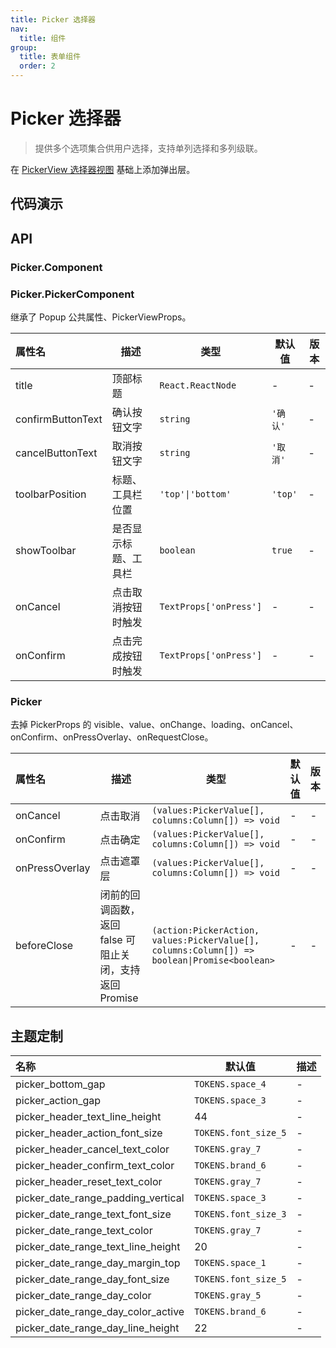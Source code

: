 ```yaml
---
title: Picker 选择器
nav:
  title: 组件
group:
  title: 表单组件
  order: 2
---
```


# Picker 选择器

> 提供多个选项集合供用户选择，支持单列选择和多列级联。

在 [PickerView 选择器视图](./picker-view) 基础上添加弹出层。

## 代码演示

<code src="./__fixtures__/basic.tsx"></code>

## API

### Picker.Component

### Picker.PickerComponent

继承了 Popup 公共属性、PickerViewProps。

| 属性名            | 描述                 | 类型                   | 默认值   | 版本 |
| :---------------- | -------------------- | ---------------------- | -------- | ---- |
| title             | 顶部标题             | `React.ReactNode`      | -        | -    |
| confirmButtonText | 确认按钮文字         | `string`               | `'确认'` | -    |
| cancelButtonText  | 取消按钮文字         | `string`               | `'取消'` | -    |
| toolbarPosition   | 标题、工具栏位置     | `'top'\|'bottom'`      | `'top'`  | -    |
| showToolbar       | 是否显示标题、工具栏 | `boolean`              | `true`   | -    |
| onCancel          | 点击取消按钮时触发   | `TextProps['onPress']` | -        | -    |
| onConfirm         | 点击完成按钮时触发   | `TextProps['onPress']` | -        | -    |

### Picker

去掉 PickerProps 的 visible、value、onChange、loading、onCancel、onConfirm、onPressOverlay、onRequestClose。

| 属性名         | 描述                                                    | 类型                                                                                         | 默认值 | 版本 |
| :------------- | ------------------------------------------------------- | -------------------------------------------------------------------------------------------- | ------ | ---- |
| onCancel       | 点击取消                                                | `(values:PickerValue[], columns:Column[]) => void`                                           | -      | -    |
| onConfirm      | 点击确定                                                | `(values:PickerValue[], columns:Column[]) => void`                                           | -      | -    |
| onPressOverlay | 点击遮罩层                                              | `(values:PickerValue[], columns:Column[]) => void`                                           | -      | -    |
| beforeClose    | 闭前的回调函数，返回 false 可阻止关闭，支持返回 Promise | `(action:PickerAction, values:PickerValue[], columns:Column[]) => boolean\|Promise<boolean>` | -      | -    |

## 主题定制

| 名称                               | 默认值               | 描述 |
| :--------------------------------- | -------------------- | ---- |
| picker_bottom_gap                  | `TOKENS.space_4`     | -    |
| picker_action_gap                  | `TOKENS.space_3`     | -    |
| picker_header_text_line_height     | 44                   | -    |
| picker_header_action_font_size     | `TOKENS.font_size_5` | -    |
| picker_header_cancel_text_color    | `TOKENS.gray_7`      | -    |
| picker_header_confirm_text_color   | `TOKENS.brand_6`     | -    |
| picker_header_reset_text_color     | `TOKENS.gray_7`      | -    |
| picker_date_range_padding_vertical | `TOKENS.space_3`     | -    |
| picker_date_range_text_font_size   | `TOKENS.font_size_3` | -    |
| picker_date_range_text_color       | `TOKENS.gray_7`      | -    |
| picker_date_range_text_line_height | 20                   | -    |
| picker_date_range_day_margin_top   | `TOKENS.space_1`     | -    |
| picker_date_range_day_font_size    | `TOKENS.font_size_5` | -    |
| picker_date_range_day_color        | `TOKENS.gray_5`      | -    |
| picker_date_range_day_color_active | `TOKENS.brand_6`     | -    |
| picker_date_range_day_line_height  | 22                   | -    |
